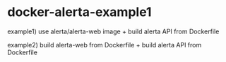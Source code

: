 # docker-alerta-example1


example1) use alerta/alerta-web image + build alerta API from Dockerfile

example2) build alerta-web from Dockerfile + build alerta API from Dockerfile
